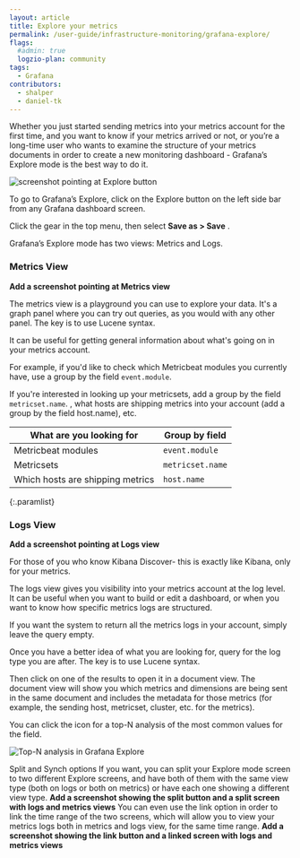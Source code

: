 ```yaml
---
layout: article
title: Explore your metrics
permalink: /user-guide/infrastructure-monitoring/grafana-explore/
flags:
  #admin: true
  logzio-plan: community
tags:
  - Grafana
contributors:
  - shalper
  - daniel-tk
---
```


Whether you just started sending metrics into your metrics account for the first time, and you want to know if your metrics arrived or not, or you’re a long-time user who wants to examine the structure of your metrics documents in order to create a new monitoring dashboard - Grafana’s Explore mode is the best way to do it.

![screenshot pointing at Explore button]()

To go to Grafana’s Explore, click on the Explore button on the left side bar from any Grafana dashboard screen.

Click the gear **<i class="li li-gear"></i>** in the top menu, then select **Save as > Save** .



Grafana’s Explore mode has two views: Metrics and Logs.

### Metrics View

**Add a screenshot pointing at Metrics view**

The metrics view is a playground you can use to explore your data. It's a graph panel where you can try out queries, as you would with any other panel. The key is to use Lucene syntax.

It can be useful for getting general information about what's going on in your metrics account.

For example, if you'd like to check which Metricbeat modules you currently have, use a group by the field `event.module`. 


If you're interested in looking up your metricsets, add a group by the field `metricset.name`. , what hosts are shipping metrics into your account (add a group by the field host.name), etc.

| What are you looking for | Group by field |
|---|---|
| Metricbeat modules | `event.module` |
| Metricsets | `metricset.name` |
| Which hosts are shipping metrics | `host.name` |
{:.paramlist}


### Logs View

**Add a screenshot pointing at Logs view**

For those of you who know Kibana Discover- this is exactly like Kibana, only for your metrics.

The logs view gives you visibility into your metrics account at the log level.
It can be useful when you want to build or edit a dashboard, or when you want to know how specific metrics logs are structured. 

If you want the system to return all the metrics logs in your account, simply leave the query empty.

Once you have a better idea of what you are looking for, query for the log type you are after. The key is to use Lucene syntax.

Then click on one of the results to open it in a document view. The document view will show you which metrics and dimensions are being sent in the same document and includes the metadata for those metrics (for example, the sending host, metricset, cluster, etc. for the metrics). 

You can click the <i class="fas fa-signal"></i> icon for a top-N analysis of the most common values for the field.

![Top-N analysis in Grafana Explore](https://dytvr9ot2sszz.cloudfront.net/logz-docs/grafana/top-n-grafana-explore.png)


Split and Synch options
If you want, you can split your Explore mode screen to two different Explore screens, and have both of them with the same view type (both on logs or both on metrics) or have each one showing a different view type.
**Add a screenshot showing the split button and a split screen with logs and metrics views**
You can even use the link option in order to link the time range of the two screens, which will allow you to view your metrics logs both in metrics and logs view, for the same time range.
**Add a screenshot showing the link button and a linked screen with logs and metrics views**




 




